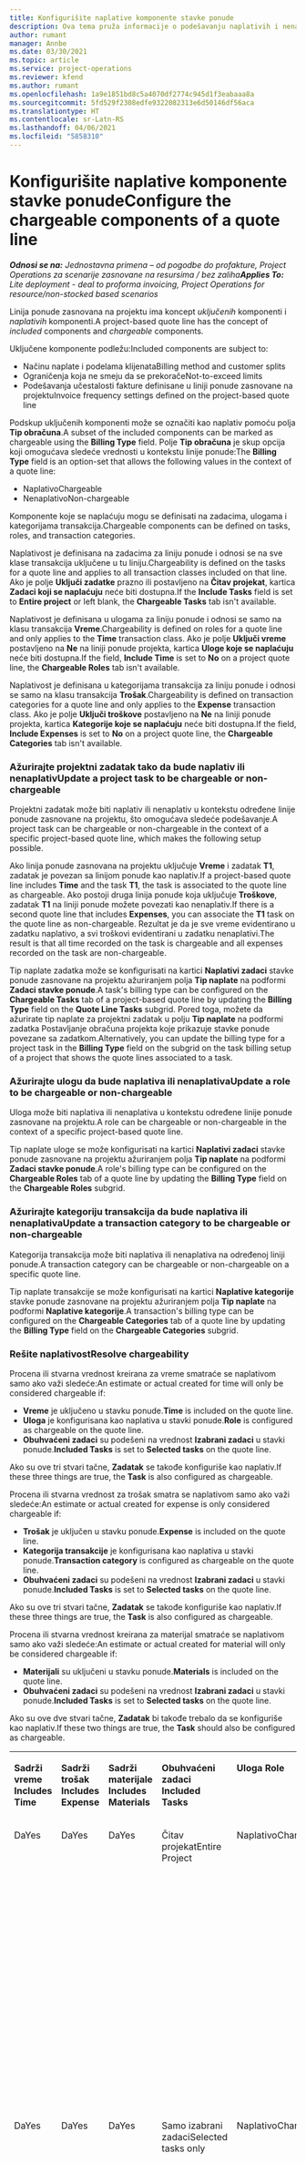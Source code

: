 ```yaml
---
title: Konfigurišite naplative komponente stavke ponude
description: Ova tema pruža informacije o podešavanju naplativih i nenaplativih komponenata na liniji ponude zasnovanoj na projektu.
author: rumant
manager: Annbe
ms.date: 03/30/2021
ms.topic: article
ms.service: project-operations
ms.reviewer: kfend
ms.author: rumant
ms.openlocfilehash: 1a9e1851bd8c5a4070df2774c945d1f3eabaaa8a
ms.sourcegitcommit: 5fd529f2308edfe9322082313e6d50146df56aca
ms.translationtype: HT
ms.contentlocale: sr-Latn-RS
ms.lasthandoff: 04/06/2021
ms.locfileid: "5858310"
---
```

# <a name="configure-the-chargeable-components-of-a-quote-line"></a><span data-ttu-id="b0fc2-103">Konfigurišite naplative komponente stavke ponude</span><span class="sxs-lookup"><span data-stu-id="b0fc2-103">Configure the chargeable components of a quote line</span></span> 

<span data-ttu-id="b0fc2-104">_**Odnosi se na:** Jednostavna primena – od pogodbe do profakture, Project Operations za scenarije zasnovane na resursima / bez zaliha_</span><span class="sxs-lookup"><span data-stu-id="b0fc2-104">_**Applies To:** Lite deployment - deal to proforma invoicing, Project Operations for resource/non-stocked based scenarios_</span></span>

<span data-ttu-id="b0fc2-105">Linija ponude zasnovana na projektu ima koncept *uključenih* komponenti i *naplativih* komponenti.</span><span class="sxs-lookup"><span data-stu-id="b0fc2-105">A project-based quote line has the concept of *included* components and *chargeable* components.</span></span>

<span data-ttu-id="b0fc2-106">Uključene komponente podležu:</span><span class="sxs-lookup"><span data-stu-id="b0fc2-106">Included components are subject to:</span></span>

  - <span data-ttu-id="b0fc2-107">Načinu naplate i podelama klijenata</span><span class="sxs-lookup"><span data-stu-id="b0fc2-107">Billing method and customer splits</span></span>
  - <span data-ttu-id="b0fc2-108">Ograničenja koja ne smeju da se prekorače</span><span class="sxs-lookup"><span data-stu-id="b0fc2-108">Not-to-exceed limits</span></span> 
  - <span data-ttu-id="b0fc2-109">Podešavanja učestalosti fakture definisane u liniji ponude zasnovane na projektu</span><span class="sxs-lookup"><span data-stu-id="b0fc2-109">Invoice frequency settings defined on the project-based quote line</span></span>

<span data-ttu-id="b0fc2-110">Podskup uključenih komponenti može se označiti kao naplativ pomoću polja **Tip obračuna**.</span><span class="sxs-lookup"><span data-stu-id="b0fc2-110">A subset of the included components can be marked as chargeable using the **Billing Type** field.</span></span> <span data-ttu-id="b0fc2-111">Polje **Tip obračuna** je skup opcija koji omogućava sledeće vrednosti u kontekstu linije ponude:</span><span class="sxs-lookup"><span data-stu-id="b0fc2-111">The **Billing Type** field is an option-set that allows the following values in the context of a quote line:</span></span>

  - <span data-ttu-id="b0fc2-112">Naplativo</span><span class="sxs-lookup"><span data-stu-id="b0fc2-112">Chargeable</span></span>
  - <span data-ttu-id="b0fc2-113">Nenaplativo</span><span class="sxs-lookup"><span data-stu-id="b0fc2-113">Non-chargeable</span></span>

<span data-ttu-id="b0fc2-114">Komponente koje se naplaćuju mogu se definisati na zadacima, ulogama i kategorijama transakcija.</span><span class="sxs-lookup"><span data-stu-id="b0fc2-114">Chargeable components can be defined on tasks, roles, and transaction categories.</span></span>

<span data-ttu-id="b0fc2-115">Naplativost je definisana na zadacima za liniju ponude i odnosi se na sve klase transakcija uključene u tu liniju.</span><span class="sxs-lookup"><span data-stu-id="b0fc2-115">Chargeability is defined on the tasks for a quote line and applies to all transaction classes included on that line.</span></span> <span data-ttu-id="b0fc2-116">Ako je polje **Uključi zadatke** prazno ili postavljeno na **Čitav projekat**, kartica **Zadaci koji se naplaćuju** neće biti dostupna.</span><span class="sxs-lookup"><span data-stu-id="b0fc2-116">If the **Include Tasks** field is set to **Entire project** or left blank, the **Chargeable Tasks** tab isn't available.</span></span>

<span data-ttu-id="b0fc2-117">Naplativost je definisana u ulogama za liniju ponude i odnosi se samo na klasu transakcija **Vreme**.</span><span class="sxs-lookup"><span data-stu-id="b0fc2-117">Chargeability is defined on roles for a quote line and only applies to the **Time** transaction class.</span></span> <span data-ttu-id="b0fc2-118">Ako je polje **Uključi vreme** postavljeno na **Ne** na liniji ponude projekta, kartica **Uloge koje se naplaćuju** neće biti dostupna.</span><span class="sxs-lookup"><span data-stu-id="b0fc2-118">If the field, **Include Time** is set to **No** on a project quote line, the **Chargeable Roles** tab isn't available.</span></span>

<span data-ttu-id="b0fc2-119">Naplativost je definisana u kategorijama transakcija za liniju ponude i odnosi se samo na klasu transakcija **Trošak**.</span><span class="sxs-lookup"><span data-stu-id="b0fc2-119">Chargeability is defined on transaction categories for a  quote line and only applies to the **Expense** transaction class.</span></span> <span data-ttu-id="b0fc2-120">Ako je polje **Uključi troškove** postavljeno na **Ne** na liniji ponude projekta, kartica **Kategorije koje se naplaćuju** neće biti dostupna.</span><span class="sxs-lookup"><span data-stu-id="b0fc2-120">If the field, **Include Expenses** is set to **No** on a project quote line, the **Chargeable Categories** tab isn't available.</span></span>

### <a name="update-a-project-task-to-be-chargeable-or-non-chargeable"></a><span data-ttu-id="b0fc2-121">Ažurirajte projektni zadatak tako da bude naplativ ili nenaplativ</span><span class="sxs-lookup"><span data-stu-id="b0fc2-121">Update a project task to be chargeable or non-chargeable</span></span>

<span data-ttu-id="b0fc2-122">Projektni zadatak može biti naplativ ili nenaplativ u kontekstu određene linije ponude zasnovane na projektu, što omogućava sledeće podešavanje.</span><span class="sxs-lookup"><span data-stu-id="b0fc2-122">A project task can be chargeable or non-chargeable in the context of a specific project-based quote line, which makes the following setup possible.</span></span>

<span data-ttu-id="b0fc2-123">Ako linija ponude zasnovana na projektu uključuje **Vreme** i zadatak **T1**, zadatak je povezan sa linijom ponude kao naplativ.</span><span class="sxs-lookup"><span data-stu-id="b0fc2-123">If a project-based quote line includes **Time** and the task **T1**, the task is associated to the quote line as chargeable.</span></span> <span data-ttu-id="b0fc2-124">Ako postoji druga linija ponude koja uključuje **Troškove**, zadatak **T1** na liniji ponude možete povezati kao nenaplativ.</span><span class="sxs-lookup"><span data-stu-id="b0fc2-124">If there is a second quote line that includes **Expenses**, you can associate the **T1** task on the quote line as non-chargeable.</span></span> <span data-ttu-id="b0fc2-125">Rezultat je da je sve vreme evidentirano u zadatku naplativo, a svi troškovi evidentirani u zadatku nenaplativi.</span><span class="sxs-lookup"><span data-stu-id="b0fc2-125">The result is that all time recorded on the task is chargeable and all expenses recorded on the task are non-chargeable.</span></span>

<span data-ttu-id="b0fc2-126">Tip naplate zadatka može se konfigurisati na kartici **Naplativi zadaci** stavke ponude zasnovane na projektu ažuriranjem polja **Tip naplate** na podformi **Zadaci stavke ponude**.</span><span class="sxs-lookup"><span data-stu-id="b0fc2-126">A task's billing type can be configured on the **Chargeable Tasks** tab of a project-based quote line by updating the **Billing Type** field on the **Quote Line Tasks** subgrid.</span></span> <span data-ttu-id="b0fc2-127">Pored toga, možete da ažurirate tip naplate za projektni zadatak u polju **Tip naplate** na podformi zadatka Postavljanje obračuna projekta koje prikazuje stavke ponude povezane sa zadatkom.</span><span class="sxs-lookup"><span data-stu-id="b0fc2-127">Alternatively, you can update the billing type for a project task in the **Billing Type** field on the subgrid on the task billing setup of a project that shows the quote lines associated to a task.</span></span>

### <a name="update-a-role-to-be-chargeable-or-non-chargeable"></a><span data-ttu-id="b0fc2-128">Ažurirajte ulogu da bude naplativa ili nenaplativa</span><span class="sxs-lookup"><span data-stu-id="b0fc2-128">Update a role to be chargeable or non-chargeable</span></span>

<span data-ttu-id="b0fc2-129">Uloga može biti naplativa ili nenaplativa u kontekstu određene linije ponude zasnovane na projektu.</span><span class="sxs-lookup"><span data-stu-id="b0fc2-129">A role can be chargeable or non-chargeable in the context of a specific project-based quote line.</span></span>

<span data-ttu-id="b0fc2-130">Tip naplate uloge se može konfigurisati na kartici **Naplativi zadaci** stavke ponude zasnovane na projektu ažuriranjem polja **Tip naplate** na podformi **Zadaci stavke ponude**.</span><span class="sxs-lookup"><span data-stu-id="b0fc2-130">A role's billing type can be configured on the **Chargeable Roles** tab of a quote line by updating the **Billing Type** field on the **Chargeable Roles** subgrid.</span></span>

### <a name="update-a-transaction-category-to-be-chargeable-or-non-chargeable"></a><span data-ttu-id="b0fc2-131">Ažurirajte kategoriju transakcija da bude naplativa ili nenaplativa</span><span class="sxs-lookup"><span data-stu-id="b0fc2-131">Update a transaction category to be chargeable or non-chargeable</span></span>

<span data-ttu-id="b0fc2-132">Kategorija transakcija može biti naplativa ili nenaplativa na određenoj liniji ponude.</span><span class="sxs-lookup"><span data-stu-id="b0fc2-132">A transaction category can be chargeable or non-chargeable on a specific quote line.</span></span>

<span data-ttu-id="b0fc2-133">Tip naplate transakcije se može konfigurisati na kartici **Naplative kategorije** stavke ponude zasnovane na projektu ažuriranjem polja **Tip naplate** na podformi **Naplative kategorije**.</span><span class="sxs-lookup"><span data-stu-id="b0fc2-133">A transaction's billing type can be configured on the **Chargeable Categories** tab of a quote line by updating the **Billing Type** field on the **Chargeable Categories** subgrid.</span></span>

### <a name="resolve-chargeability"></a><span data-ttu-id="b0fc2-134">Rešite naplativost</span><span class="sxs-lookup"><span data-stu-id="b0fc2-134">Resolve chargeability</span></span>
<span data-ttu-id="b0fc2-135">Procena ili stvarna vrednost kreirana za vreme smatraće se naplativom samo ako važi sledeće:</span><span class="sxs-lookup"><span data-stu-id="b0fc2-135">An estimate or actual created for time will only be considered chargeable if:</span></span>

   - <span data-ttu-id="b0fc2-136">**Vreme** je uključeno u stavku ponude.</span><span class="sxs-lookup"><span data-stu-id="b0fc2-136">**Time** is included on the quote line.</span></span>
   - <span data-ttu-id="b0fc2-137">**Uloga** je konfigurisana kao naplativa u stavki ponude.</span><span class="sxs-lookup"><span data-stu-id="b0fc2-137">**Role** is configured as chargeable on the quote line.</span></span>
   - <span data-ttu-id="b0fc2-138">**Obuhvaćeni zadaci** su podešeni na vrednost **Izabrani zadaci** u stavki ponude.</span><span class="sxs-lookup"><span data-stu-id="b0fc2-138">**Included Tasks** is set to **Selected tasks** on the quote line.</span></span> 

<span data-ttu-id="b0fc2-139">Ako su ove tri stvari tačne, **Zadatak** se takođe konfiguriše kao naplativ.</span><span class="sxs-lookup"><span data-stu-id="b0fc2-139">If these three things are true, the **Task** is also configured as chargeable.</span></span> 

<span data-ttu-id="b0fc2-140">Procena ili stvarna vrednost za trošak smatra se naplativom samo ako važi sledeće:</span><span class="sxs-lookup"><span data-stu-id="b0fc2-140">An estimate or actual created for expense is only considered chargeable if:</span></span> 

   - <span data-ttu-id="b0fc2-141">**Trošak** je uključen u stavku ponude.</span><span class="sxs-lookup"><span data-stu-id="b0fc2-141">**Expense** is included on the quote line.</span></span>
   - <span data-ttu-id="b0fc2-142">**Kategorija transakcije** je konfigurisana kao naplativa u stavki ponude.</span><span class="sxs-lookup"><span data-stu-id="b0fc2-142">**Transaction category** is configured as chargeable on the quote line.</span></span>
   - <span data-ttu-id="b0fc2-143">**Obuhvaćeni zadaci** su podešeni na vrednost **Izabrani zadaci** u stavki ponude.</span><span class="sxs-lookup"><span data-stu-id="b0fc2-143">**Included Tasks** is set to **Selected tasks** on the quote line.</span></span>

<span data-ttu-id="b0fc2-144">Ako su ove tri stvari tačne, **Zadatak** se takođe konfiguriše kao naplativ.</span><span class="sxs-lookup"><span data-stu-id="b0fc2-144">If these three things are true, the **Task** is also configured as chargeable.</span></span> 

<span data-ttu-id="b0fc2-145">Procena ili stvarna vrednost kreirana za materijal smatraće se naplativom samo ako važi sledeće:</span><span class="sxs-lookup"><span data-stu-id="b0fc2-145">An estimate or actual created for material will only be considered chargeable if:</span></span>

   - <span data-ttu-id="b0fc2-146">**Materijali** su uključeni u stavku ponude.</span><span class="sxs-lookup"><span data-stu-id="b0fc2-146">**Materials** is included on the quote line.</span></span>
   - <span data-ttu-id="b0fc2-147">**Obuhvaćeni zadaci** su podešeni na vrednost **Izabrani zadaci** u stavki ponude.</span><span class="sxs-lookup"><span data-stu-id="b0fc2-147">**Included Tasks** is set to **Selected tasks** on the quote line.</span></span>

<span data-ttu-id="b0fc2-148">Ako su ove dve stvari tačne, **Zadatak** bi takođe trebalo da se konfiguriše kao naplativ.</span><span class="sxs-lookup"><span data-stu-id="b0fc2-148">If these two things are true, the **Task** should also be configured as chargeable.</span></span> 


<table border="0" cellspacing="0" cellpadding="0">
    <tbody>
        <tr>
            <td width="70" valign="top">
                <p><span data-ttu-id="b0fc2-149">
                    <strong>Sadrži vreme</strong>
                </span><span class="sxs-lookup"><span data-stu-id="b0fc2-149">
                    <strong>Includes Time</strong>
                </span></span></p>
            </td>
            <td width="78" valign="top">
                <p><span data-ttu-id="b0fc2-150">
                    <strong>Sadrži trošak</strong>
                    <strong></strong>
                </span><span class="sxs-lookup"><span data-stu-id="b0fc2-150">
                    <strong>Includes Expense</strong>
                    <strong></strong>
                </span></span></p>
            </td>
            <td width="63" valign="top">
                <p><span data-ttu-id="b0fc2-151">
                    <strong>Sadrži materijale</strong>
                    <strong></strong>
                </span><span class="sxs-lookup"><span data-stu-id="b0fc2-151">
                    <strong>Includes Materials</strong>
                    <strong></strong>
                </span></span></p>
            </td>
            <td width="75" valign="top">
                <p><span data-ttu-id="b0fc2-152">
                    <strong>Obuhvaćeni zadaci</strong>
                    <strong></strong>
                </span><span class="sxs-lookup"><span data-stu-id="b0fc2-152">
                    <strong>Included Tasks</strong>
                    <strong></strong>
                </span></span></p>
            </td>
            <td width="65" valign="top">
                <p><span data-ttu-id="b0fc2-153">
                    <strong>Uloga</strong>
                    <strong></strong>
                </span><span class="sxs-lookup"><span data-stu-id="b0fc2-153">
                    <strong>Role</strong>
                    <strong></strong>
                </span></span></p>
            </td>
            <td width="70" valign="top">
                <p><span data-ttu-id="b0fc2-154">
                    <strong>Kategorija</strong>
                    <strong></strong>
                </span><span class="sxs-lookup"><span data-stu-id="b0fc2-154">
                    <strong>Category</strong>
                    <strong></strong>
                </span></span></p>
            </td>
            <td width="65" valign="top">
                <p><span data-ttu-id="b0fc2-155">
                    <strong>Zadatak</strong>
                    <strong></strong>
                </span><span class="sxs-lookup"><span data-stu-id="b0fc2-155">
                    <strong>Task</strong>
                    <strong></strong>
                </span></span></p>
            </td>
            <td width="350" valign="top">
                <p><span data-ttu-id="b0fc2-156">
                    <strong>Uticaj naplativosti</strong>
                </span><span class="sxs-lookup"><span data-stu-id="b0fc2-156">
                    <strong>Chargeability impact</strong>
                </span></span></p>
            </td>
        </tr>
        <tr>
            <td width="70" valign="top">
                <p>
<span data-ttu-id="b0fc2-157">Da</span><span class="sxs-lookup"><span data-stu-id="b0fc2-157">Yes</span></span> </p>
            </td>
            <td width="78" valign="top">
                <p>
<span data-ttu-id="b0fc2-158">Da</span><span class="sxs-lookup"><span data-stu-id="b0fc2-158">Yes</span></span> </p>
            </td>
            <td width="63" valign="top">
                <p>
<span data-ttu-id="b0fc2-159">Da</span><span class="sxs-lookup"><span data-stu-id="b0fc2-159">Yes</span></span> </p>
            </td>
            <td width="75" valign="top">
                <p>
<span data-ttu-id="b0fc2-160">Čitav projekat</span><span class="sxs-lookup"><span data-stu-id="b0fc2-160">Entire Project</span></span> </p>
            </td>
            <td width="65" valign="top">
                <p>
<span data-ttu-id="b0fc2-161">Naplativo</span><span class="sxs-lookup"><span data-stu-id="b0fc2-161">Chargeable</span></span> </p>
            </td>
            <td width="70" valign="top">
                <p>
<span data-ttu-id="b0fc2-162">Naplativo</span><span class="sxs-lookup"><span data-stu-id="b0fc2-162">Chargeable</span></span> </p>
            </td>
            <td width="65" valign="top">
                <p>
<span data-ttu-id="b0fc2-163">Ne može da se podesi</span><span class="sxs-lookup"><span data-stu-id="b0fc2-163">Cannot be set</span></span> </p>
            </td>
            <td width="350" valign="top">
                <p>
<span data-ttu-id="b0fc2-164">Obračun u stvarnom vremenu: Naplativo</span><span class="sxs-lookup"><span data-stu-id="b0fc2-164">Billing on a time actual: Chargeable</span></span> </p>
                <p>
<span data-ttu-id="b0fc2-165">Tip obračuna na stvarnom trošku: Naplativo</span><span class="sxs-lookup"><span data-stu-id="b0fc2-165">Billing type on expense actual: Chargeable</span></span> </p>
                <p>
<span data-ttu-id="b0fc2-166">Tip obračuna na stvarnom materijalu: Naplativo</span><span class="sxs-lookup"><span data-stu-id="b0fc2-166">Billing type on material actual: Chargeable</span></span> </p>
            </td>
        </tr>
        <tr>
            <td width="70" valign="top">
                <p>
<span data-ttu-id="b0fc2-167">Da</span><span class="sxs-lookup"><span data-stu-id="b0fc2-167">Yes</span></span> </p>
            </td>
            <td width="78" valign="top">
                <p>
<span data-ttu-id="b0fc2-168">Da</span><span class="sxs-lookup"><span data-stu-id="b0fc2-168">Yes</span></span> </p>
            </td>
            <td width="63" valign="top">
                <p>
<span data-ttu-id="b0fc2-169">Da</span><span class="sxs-lookup"><span data-stu-id="b0fc2-169">Yes</span></span> </p>
            </td>
            <td width="75" valign="top">
                <p>
<span data-ttu-id="b0fc2-170">Samo izabrani zadaci</span><span class="sxs-lookup"><span data-stu-id="b0fc2-170">Selected tasks only</span></span> </p>
            </td>
            <td width="65" valign="top">
                <p>
<span data-ttu-id="b0fc2-171">Naplativo</span><span class="sxs-lookup"><span data-stu-id="b0fc2-171">Chargeable</span></span> </p>
            </td>
            <td width="70" valign="top">
                <p>
<span data-ttu-id="b0fc2-172">Naplativo</span><span class="sxs-lookup"><span data-stu-id="b0fc2-172">Chargeable</span></span> </p>
            </td>
            <td width="65" valign="top">
                <p>
<span data-ttu-id="b0fc2-173">Naplativo</span><span class="sxs-lookup"><span data-stu-id="b0fc2-173">Chargeable</span></span> </p>
            </td>
            <td width="350" valign="top">
                <p>
<span data-ttu-id="b0fc2-174">Obračun u stvarnom vremenu: Naplativo</span><span class="sxs-lookup"><span data-stu-id="b0fc2-174">Billing on a time actual: Chargeable</span></span> </p>
                <p>
<span data-ttu-id="b0fc2-175">Tip obračuna na stvarnom trošku: Naplativo</span><span class="sxs-lookup"><span data-stu-id="b0fc2-175">Billing type on expense actual: Chargeable</span></span> </p>
                <p>
<span data-ttu-id="b0fc2-176">Tip obračuna na stvarnom materijalu: Naplativo</span><span class="sxs-lookup"><span data-stu-id="b0fc2-176">Billing type on material actual: Chargeable</span></span> </p>
            </td>
        </tr>
        <tr>
            <td width="70" valign="top">
                <p>
<span data-ttu-id="b0fc2-177">Da</span><span class="sxs-lookup"><span data-stu-id="b0fc2-177">Yes</span></span> </p>
            </td>
            <td width="78" valign="top">
                <p>
<span data-ttu-id="b0fc2-178">Da</span><span class="sxs-lookup"><span data-stu-id="b0fc2-178">Yes</span></span> </p>
            </td>
            <td width="63" valign="top">
                <p>
<span data-ttu-id="b0fc2-179">Da</span><span class="sxs-lookup"><span data-stu-id="b0fc2-179">Yes</span></span> </p>
            </td>
            <td width="75" valign="top">
                <p>
<span data-ttu-id="b0fc2-180">Samo izabrani zadaci</span><span class="sxs-lookup"><span data-stu-id="b0fc2-180">Selected tasks only</span></span> </p>
            </td>
            <td width="65" valign="top">
                <p><span data-ttu-id="b0fc2-181">
                    <strong>Nenaplativo</strong>
                </span><span class="sxs-lookup"><span data-stu-id="b0fc2-181">
                    <strong>Non - Chargeable</strong>
                </span></span></p>
            </td>
            <td width="70" valign="top">
                <p>
<span data-ttu-id="b0fc2-182">Naplativo</span><span class="sxs-lookup"><span data-stu-id="b0fc2-182">Chargeable</span></span> </p>
            </td>
            <td width="65" valign="top">
                <p>
<span data-ttu-id="b0fc2-183">Naplativo</span><span class="sxs-lookup"><span data-stu-id="b0fc2-183">Chargeable</span></span> </p>
            </td>
            <td width="350" valign="top">
                <p>
<span data-ttu-id="b0fc2-184">Obračun u stvarnom vremenu: <strong>Nenaplativo</strong>
                </span><span class="sxs-lookup"><span data-stu-id="b0fc2-184">Billing on a time actual: <strong>Non-Chargeable</strong>
                </span></span></p>
                <p>
<span data-ttu-id="b0fc2-185">Tip obračuna na stvarnom trošku: Naplativo</span><span class="sxs-lookup"><span data-stu-id="b0fc2-185">Billing type on expense actual: Chargeable</span></span> </p>
                <p>
<span data-ttu-id="b0fc2-186">Tip obračuna na stvarnom materijalu: Naplativo</span><span class="sxs-lookup"><span data-stu-id="b0fc2-186">Billing type on material actual: Chargeable</span></span> </p>
            </td>
        </tr>
        <tr>
            <td width="70" valign="top">
                <p>
<span data-ttu-id="b0fc2-187">Da</span><span class="sxs-lookup"><span data-stu-id="b0fc2-187">Yes</span></span> </p>
            </td>
            <td width="78" valign="top">
                <p>
<span data-ttu-id="b0fc2-188">Da</span><span class="sxs-lookup"><span data-stu-id="b0fc2-188">Yes</span></span> </p>
            </td>
            <td width="63" valign="top">
                <p>
<span data-ttu-id="b0fc2-189">Da</span><span class="sxs-lookup"><span data-stu-id="b0fc2-189">Yes</span></span> </p>
            </td>
            <td width="75" valign="top">
                <p>
<span data-ttu-id="b0fc2-190">Samo izabrani zadaci</span><span class="sxs-lookup"><span data-stu-id="b0fc2-190">Selected tasks only</span></span> </p>
            </td>
            <td width="65" valign="top">
                <p>
<span data-ttu-id="b0fc2-191">Naplativo</span><span class="sxs-lookup"><span data-stu-id="b0fc2-191">Chargeable</span></span> </p>
            </td>
            <td width="70" valign="top">
                <p>
<span data-ttu-id="b0fc2-192">Naplativo</span><span class="sxs-lookup"><span data-stu-id="b0fc2-192">Chargeable</span></span> </p>
            </td>
            <td width="65" valign="top">
                <p><span data-ttu-id="b0fc2-193">
                    <strong>Nenaplativo</strong>
                </span><span class="sxs-lookup"><span data-stu-id="b0fc2-193">
                    <strong>Non-Chargeable</strong>
                </span></span></p>
            </td>
            <td width="350" valign="top">
                <p>
<span data-ttu-id="b0fc2-194">Obračun u stvarnom vremenu: <strong>Nenaplativo</strong>
                </span><span class="sxs-lookup"><span data-stu-id="b0fc2-194">Billing on a time actual: <strong>Non-Chargeable</strong>
                </span></span></p>
                <p>
<span data-ttu-id="b0fc2-195">Tip obračuna na stvarnom trošku: <strong>Nenaplativo</strong>
                </span><span class="sxs-lookup"><span data-stu-id="b0fc2-195">Billing type on expense actual: <strong>Non-Chargeable</strong>
                </span></span></p>
                <p>
<span data-ttu-id="b0fc2-196">Tip obračuna na stvarnom materijalu: <strong>Nenaplativo</strong>
                </span><span class="sxs-lookup"><span data-stu-id="b0fc2-196">Billing type on material actual: <strong>Non-Chargeable</strong>
                </span></span></p>
            </td>
        </tr>
        <tr>
            <td width="70" valign="top">
                <p>
<span data-ttu-id="b0fc2-197">Da</span><span class="sxs-lookup"><span data-stu-id="b0fc2-197">Yes</span></span> </p>
            </td>
            <td width="78" valign="top">
                <p>
<span data-ttu-id="b0fc2-198">Da</span><span class="sxs-lookup"><span data-stu-id="b0fc2-198">Yes</span></span> </p>
            </td>
            <td width="63" valign="top">
                <p>
<span data-ttu-id="b0fc2-199">Da</span><span class="sxs-lookup"><span data-stu-id="b0fc2-199">Yes</span></span> </p>
            </td>
            <td width="75" valign="top">
                <p>
<span data-ttu-id="b0fc2-200">Samo izabrani zadaci</span><span class="sxs-lookup"><span data-stu-id="b0fc2-200">Selected tasks only</span></span> </p>
            </td>
            <td width="65" valign="top">
                <p><span data-ttu-id="b0fc2-201">
                    <strong>Nenaplativo</strong>
                </span><span class="sxs-lookup"><span data-stu-id="b0fc2-201">
                    <strong>Non-Chargeable</strong>
                </span></span></p>
            </td>
            <td width="70" valign="top">
                <p>
<span data-ttu-id="b0fc2-202">Naplativo</span><span class="sxs-lookup"><span data-stu-id="b0fc2-202">Chargeable</span></span> </p>
            </td>
            <td width="65" valign="top">
                <p><span data-ttu-id="b0fc2-203">
                    <strong>Nenaplativo</strong>
                </span><span class="sxs-lookup"><span data-stu-id="b0fc2-203">
                    <strong>Non- Chargeable</strong>
                </span></span></p>
            </td>
            <td width="350" valign="top">
                <p>
<span data-ttu-id="b0fc2-204">Obračun u stvarnom vremenu: <strong>Nenaplativo</strong>
                </span><span class="sxs-lookup"><span data-stu-id="b0fc2-204">Billing on a time actual: <strong>Non-Chargeable</strong>
                </span></span></p>
                <p>
<span data-ttu-id="b0fc2-205">Tip obračuna na stvarnom trošku: <strong>Nenaplativo</strong>
                </span><span class="sxs-lookup"><span data-stu-id="b0fc2-205">Billing type on expense actual: <strong>Non-Chargeable</strong>
                </span></span></p>
                <p>
<span data-ttu-id="b0fc2-206">Tip obračuna na stvarnom materijalu: <strong> Nenaplativo</strong>
                </span><span class="sxs-lookup"><span data-stu-id="b0fc2-206">Billing type on material actual: <strong> Non-Chargeable</strong>
                </span></span></p>
            </td>
        </tr>
        <tr>
            <td width="70" valign="top">
                <p>
<span data-ttu-id="b0fc2-207">Da</span><span class="sxs-lookup"><span data-stu-id="b0fc2-207">Yes</span></span> </p>
            </td>
            <td width="78" valign="top">
                <p>
<span data-ttu-id="b0fc2-208">Da</span><span class="sxs-lookup"><span data-stu-id="b0fc2-208">Yes</span></span> </p>
            </td>
            <td width="63" valign="top">
                <p>
<span data-ttu-id="b0fc2-209">Da</span><span class="sxs-lookup"><span data-stu-id="b0fc2-209">Yes</span></span> </p>
            </td>
            <td width="75" valign="top">
                <p>
<span data-ttu-id="b0fc2-210">Samo izabrani zadaci</span><span class="sxs-lookup"><span data-stu-id="b0fc2-210">Selected tasks only</span></span> </p>
            </td>
            <td width="65" valign="top">
                <p><span data-ttu-id="b0fc2-211">
                    <strong>Nenaplativo</strong>
                </span><span class="sxs-lookup"><span data-stu-id="b0fc2-211">
                    <strong>Non-Chargeable</strong>
                </span></span></p>
            </td>
            <td width="70" valign="top">
                <p><span data-ttu-id="b0fc2-212">
                    <strong>Nenaplativo</strong>
                </span><span class="sxs-lookup"><span data-stu-id="b0fc2-212">
                    <strong>Non-Chargeable</strong>
                </span></span></p>
            </td>
            <td width="65" valign="top">
                <p>
<span data-ttu-id="b0fc2-213">Naplativo</span><span class="sxs-lookup"><span data-stu-id="b0fc2-213">Chargeable</span></span> </p>
            </td>
            <td width="350" valign="top">
                <p>
<span data-ttu-id="b0fc2-214">Obračun u stvarnom vremenu: <strong>Nenaplativo</strong>
                </span><span class="sxs-lookup"><span data-stu-id="b0fc2-214">Billing on a time actual: <strong>Non-Chargeable</strong>
                </span></span></p>
                <p>
<span data-ttu-id="b0fc2-215">Tip obračuna na stvarnom trošku: <strong> Nenaplativo</strong>
                </span><span class="sxs-lookup"><span data-stu-id="b0fc2-215">Billing type on expense actual: <strong> Non-Chargeable</strong>
                </span></span></p>
                <p>
<span data-ttu-id="b0fc2-216">Tip obračuna na stvarnom materijalu: Naplativo</span><span class="sxs-lookup"><span data-stu-id="b0fc2-216">Billing type on material actual: Chargeable</span></span> </p>
            </td>
        </tr>
        <tr>
            <td width="70" valign="top">
                <p><span data-ttu-id="b0fc2-217">
                    <strong>No</strong>
                </span><span class="sxs-lookup"><span data-stu-id="b0fc2-217">
                    <strong>No</strong>
                </span></span></p>
            </td>
            <td width="78" valign="top">
                <p>
<span data-ttu-id="b0fc2-218">Da</span><span class="sxs-lookup"><span data-stu-id="b0fc2-218">Yes</span></span> </p>
            </td>
            <td width="63" valign="top">
                <p>
<span data-ttu-id="b0fc2-219">Da</span><span class="sxs-lookup"><span data-stu-id="b0fc2-219">Yes</span></span> </p>
            </td>
            <td width="75" valign="top">
                <p>
<span data-ttu-id="b0fc2-220">Čitav projekat</span><span class="sxs-lookup"><span data-stu-id="b0fc2-220">Entire Project</span></span> </p>
            </td>
            <td width="65" valign="top">
                <p>
<span data-ttu-id="b0fc2-221">Ne može da se podesi</span><span class="sxs-lookup"><span data-stu-id="b0fc2-221">Cannot be set</span></span> </p>
            </td>
            <td width="70" valign="top">
                <p><span data-ttu-id="b0fc2-222">
                    <strong>Naplativo</strong>
                </span><span class="sxs-lookup"><span data-stu-id="b0fc2-222">
                    <strong>Chargeable</strong>
                </span></span></p>
            </td>
            <td width="65" valign="top">
                <p>
<span data-ttu-id="b0fc2-223">Ne može da se podesi</span><span class="sxs-lookup"><span data-stu-id="b0fc2-223">Cannot be set</span></span> </p>
            </td>
            <td width="350" valign="top">
                <p>
<span data-ttu-id="b0fc2-224">Obračun u stvarnom vremenu: <strong>Nije dostupno</strong>
                </span><span class="sxs-lookup"><span data-stu-id="b0fc2-224">Billing on a time actual: <strong>Not available</strong>
                </span></span></p>
                <p>
<span data-ttu-id="b0fc2-225">Tip obračuna na stvarnom trošku: Naplativo</span><span class="sxs-lookup"><span data-stu-id="b0fc2-225">Billing type on expense actual: Chargeable</span></span> </p>
                <p>
<span data-ttu-id="b0fc2-226">Tip obračuna na stvarnom materijalu: Naplativo</span><span class="sxs-lookup"><span data-stu-id="b0fc2-226">Billing type on material actual: Chargeable</span></span> </p>
            </td>
        </tr>
        <tr>
            <td width="70" valign="top">
                <p><span data-ttu-id="b0fc2-227">
                    <strong>No</strong>
                </span><span class="sxs-lookup"><span data-stu-id="b0fc2-227">
                    <strong>No</strong>
                </span></span></p>
            </td>
            <td width="78" valign="top">
                <p>
<span data-ttu-id="b0fc2-228">Da</span><span class="sxs-lookup"><span data-stu-id="b0fc2-228">Yes</span></span> </p>
            </td>
            <td width="63" valign="top">
                <p>
<span data-ttu-id="b0fc2-229">Da</span><span class="sxs-lookup"><span data-stu-id="b0fc2-229">Yes</span></span> </p>
            </td>
            <td width="75" valign="top">
                <p>
<span data-ttu-id="b0fc2-230">Čitav projekat</span><span class="sxs-lookup"><span data-stu-id="b0fc2-230">Entire Project</span></span> </p>
            </td>
            <td width="65" valign="top">
                <p>
<span data-ttu-id="b0fc2-231">Ne može da se podesi</span><span class="sxs-lookup"><span data-stu-id="b0fc2-231">Cannot be set</span></span> </p>
            </td>
            <td width="70" valign="top">
                <p><span data-ttu-id="b0fc2-232">
                    <strong>Nenaplativo</strong>
                </span><span class="sxs-lookup"><span data-stu-id="b0fc2-232">
                    <strong>Non-Chargeable</strong>
                </span></span></p>
            </td>
            <td width="65" valign="top">
                <p>
<span data-ttu-id="b0fc2-233">Ne može da se podesi</span><span class="sxs-lookup"><span data-stu-id="b0fc2-233">Cannot be set</span></span> </p>
            </td>
            <td width="350" valign="top">
                <p>
<span data-ttu-id="b0fc2-234">Obračun u stvarnom vremenu: <strong>Nije dostupno</strong>
                </span><span class="sxs-lookup"><span data-stu-id="b0fc2-234">Billing on a time actual: <strong>Not available</strong>
                </span></span></p>
                <p>
<span data-ttu-id="b0fc2-235">Tip obračuna na stvarnom trošku: <strong> Nenaplativo</strong>
                </span><span class="sxs-lookup"><span data-stu-id="b0fc2-235">Billing type on expense actual: <strong> Non-chargeable</strong>
                </span></span></p>
                <p>
<span data-ttu-id="b0fc2-236">Tip obračuna na stvarnom materijalu: Naplativo</span><span class="sxs-lookup"><span data-stu-id="b0fc2-236">Billing type on material actual: Chargeable</span></span> </p>
            </td>
        </tr>
        <tr>
            <td width="70" valign="top">
                <p>
<span data-ttu-id="b0fc2-237">Da</span><span class="sxs-lookup"><span data-stu-id="b0fc2-237">Yes</span></span> </p>
            </td>
            <td width="78" valign="top">
                <p><span data-ttu-id="b0fc2-238">
                    <strong>No</strong>
                </span><span class="sxs-lookup"><span data-stu-id="b0fc2-238">
                    <strong>No</strong>
                </span></span></p>
            </td>
            <td width="63" valign="top">
                <p>
<span data-ttu-id="b0fc2-239">Da</span><span class="sxs-lookup"><span data-stu-id="b0fc2-239">Yes</span></span> </p>
            </td>
            <td width="75" valign="top">
                <p>
<span data-ttu-id="b0fc2-240">Čitav projekat</span><span class="sxs-lookup"><span data-stu-id="b0fc2-240">Entire Project</span></span> </p>
            </td>
            <td width="65" valign="top">
                <p>
<span data-ttu-id="b0fc2-241">Naplativo</span><span class="sxs-lookup"><span data-stu-id="b0fc2-241">Chargeable</span></span> </p>
            </td>
            <td width="70" valign="top">
                <p>
<span data-ttu-id="b0fc2-242">Ne može da se podesi</span><span class="sxs-lookup"><span data-stu-id="b0fc2-242">Cannot be set</span></span> </p>
            </td>
            <td width="65" valign="top">
                <p>
<span data-ttu-id="b0fc2-243">Ne može da se podesi</span><span class="sxs-lookup"><span data-stu-id="b0fc2-243">Cannot be set</span></span> </p>
            </td>
            <td width="350" valign="top">
                <p>
<span data-ttu-id="b0fc2-244">Obračun u stvarnom vremenu: Naplativo</span><span class="sxs-lookup"><span data-stu-id="b0fc2-244">Billing on a time actual: Chargeable</span></span> </p>
                <p>
<span data-ttu-id="b0fc2-245">Tip obračuna na stvarnom trošku: <strong>Nije dostupno</strong>
                </span><span class="sxs-lookup"><span data-stu-id="b0fc2-245">Billing type on expense actual:<strong> Not available</strong>
                </span></span></p>
                <p>
<span data-ttu-id="b0fc2-246">Tip obračuna na stvarnom materijalu: Naplativo</span><span class="sxs-lookup"><span data-stu-id="b0fc2-246">Billing type on material actual: Chargeable</span></span> </p>
            </td>
        </tr>
        <tr>
            <td width="70" valign="top">
                <p>
<span data-ttu-id="b0fc2-247">Da</span><span class="sxs-lookup"><span data-stu-id="b0fc2-247">Yes</span></span> </p>
            </td>
            <td width="78" valign="top">
                <p><span data-ttu-id="b0fc2-248">
                    <strong>No</strong>
                </span><span class="sxs-lookup"><span data-stu-id="b0fc2-248">
                    <strong>No</strong>
                </span></span></p>
            </td>
            <td width="63" valign="top">
                <p>
<span data-ttu-id="b0fc2-249">Da</span><span class="sxs-lookup"><span data-stu-id="b0fc2-249">Yes</span></span> </p>
            </td>
            <td width="75" valign="top">
                <p>
<span data-ttu-id="b0fc2-250">Čitav projekat</span><span class="sxs-lookup"><span data-stu-id="b0fc2-250">Entire Project</span></span> </p>
            </td>
            <td width="65" valign="top">
                <p><span data-ttu-id="b0fc2-251">
                    <strong>Nenaplativo</strong>
                </span><span class="sxs-lookup"><span data-stu-id="b0fc2-251">
                    <strong>Non-Chargeable</strong>
                </span></span></p>
            </td>
            <td width="70" valign="top">
                <p>
<span data-ttu-id="b0fc2-252">Ne može da se podesi</span><span class="sxs-lookup"><span data-stu-id="b0fc2-252">Cannot be set</span></span> </p>
            </td>
            <td width="65" valign="top">
                <p>
<span data-ttu-id="b0fc2-253">Ne može da se podesi</span><span class="sxs-lookup"><span data-stu-id="b0fc2-253">Cannot be set</span></span> </p>
            </td>
            <td width="350" valign="top">
                <p>
<span data-ttu-id="b0fc2-254">Obračun u stvarnom vremenu: <strong>Nenaplativo</strong>
                </span><span class="sxs-lookup"><span data-stu-id="b0fc2-254">Billing on a time actual: <strong>Non-chargeable </strong>
                </span></span></p>
                <p>
<span data-ttu-id="b0fc2-255">Tip obračuna na stvarnom trošku: <strong>Nije dostupno</strong>
                </span><span class="sxs-lookup"><span data-stu-id="b0fc2-255">Billing type on expense actual:<strong> Not available</strong>
                </span></span></p>
                <p>
<span data-ttu-id="b0fc2-256">Tip obračuna na stvarnom materijalu: Naplativo</span><span class="sxs-lookup"><span data-stu-id="b0fc2-256">Billing type on material actual: Chargeable</span></span> </p>
            </td>
        </tr>
        <tr>
            <td width="70" valign="top">
                <p>
<span data-ttu-id="b0fc2-257">Da</span><span class="sxs-lookup"><span data-stu-id="b0fc2-257">Yes</span></span> </p>
            </td>
            <td width="78" valign="top">
                <p>
<span data-ttu-id="b0fc2-258">Da</span><span class="sxs-lookup"><span data-stu-id="b0fc2-258">Yes</span></span> </p>
            </td>
            <td width="63" valign="top">
                <p><span data-ttu-id="b0fc2-259">
                    <strong>No</strong>
                </span><span class="sxs-lookup"><span data-stu-id="b0fc2-259">
                    <strong>No</strong>
                </span></span></p>
            </td>
            <td width="75" valign="top">
                <p>
<span data-ttu-id="b0fc2-260">Čitav projekat</span><span class="sxs-lookup"><span data-stu-id="b0fc2-260">Entire Project</span></span> </p>
            </td>
            <td width="65" valign="top">
                <p>
<span data-ttu-id="b0fc2-261">Naplativo</span><span class="sxs-lookup"><span data-stu-id="b0fc2-261">Chargeable</span></span> </p>
            </td>
            <td width="70" valign="top">
                <p>
<span data-ttu-id="b0fc2-262">Naplativo</span><span class="sxs-lookup"><span data-stu-id="b0fc2-262">Chargeable</span></span> </p>
            </td>
            <td width="65" valign="top">
                <p>
<span data-ttu-id="b0fc2-263">Ne može da se podesi</span><span class="sxs-lookup"><span data-stu-id="b0fc2-263">Cannot be set</span></span> </p>
            </td>
            <td width="350" valign="top">
                <p>
<span data-ttu-id="b0fc2-264">Obračun u stvarnom vremenu: Naplativo</span><span class="sxs-lookup"><span data-stu-id="b0fc2-264">Billing on a time actual: Chargeable</span></span> </p>
                <p>
<span data-ttu-id="b0fc2-265">Tip obračuna na stvarnom trošku: Naplativo</span><span class="sxs-lookup"><span data-stu-id="b0fc2-265">Billing type on expense actual: Chargeable</span></span> </p>
                <p>
<span data-ttu-id="b0fc2-266">Tip obračuna na stvarnom materijalu: <strong> Nije dostupno</strong>
                </span><span class="sxs-lookup"><span data-stu-id="b0fc2-266">Billing type on material actual: <strong> Not available</strong>
                </span></span></p>
            </td>
        </tr>
        <tr>
            <td width="70" valign="top">
                <p>
<span data-ttu-id="b0fc2-267">Da</span><span class="sxs-lookup"><span data-stu-id="b0fc2-267">Yes</span></span> </p>
            </td>
            <td width="78" valign="top">
                <p>
<span data-ttu-id="b0fc2-268">Da</span><span class="sxs-lookup"><span data-stu-id="b0fc2-268">Yes</span></span> </p>
            </td>
            <td width="63" valign="top">
                <p><span data-ttu-id="b0fc2-269">
                    <strong>No</strong>
                </span><span class="sxs-lookup"><span data-stu-id="b0fc2-269">
                    <strong>No</strong>
                </span></span></p>
            </td>
            <td width="75" valign="top">
                <p>
<span data-ttu-id="b0fc2-270">Čitav projekat</span><span class="sxs-lookup"><span data-stu-id="b0fc2-270">Entire Project</span></span> </p>
            </td>
            <td width="65" valign="top">
                <p><span data-ttu-id="b0fc2-271">
                    <strong>Nenaplativo</strong>
                </span><span class="sxs-lookup"><span data-stu-id="b0fc2-271">
                    <strong>Non-Chargeable</strong>
                </span></span></p>
            </td>
            <td width="70" valign="top">
                <p><span data-ttu-id="b0fc2-272">
                    <strong>Nenaplativo</strong>
                </span><span class="sxs-lookup"><span data-stu-id="b0fc2-272">
                    <strong>Non-chargeable</strong>
                </span></span></p>
            </td>
            <td width="65" valign="top">
                <p>
<span data-ttu-id="b0fc2-273">Ne može da se podesi</span><span class="sxs-lookup"><span data-stu-id="b0fc2-273">Cannot be set</span></span> </p>
            </td>
            <td width="350" valign="top">
                <p>
<span data-ttu-id="b0fc2-274">Obračun u stvarnom vremenu: <strong>Nenaplativo</strong>
                </span><span class="sxs-lookup"><span data-stu-id="b0fc2-274">Billing on a time actual: <strong>Non-chargeable </strong>
                </span></span></p>
                <p>
<span data-ttu-id="b0fc2-275">Tip obračuna na stvarnom trošku:<strong> Nenaplativo </strong>
                </span><span class="sxs-lookup"><span data-stu-id="b0fc2-275">Billing type on expense actual:<strong> Non-chargeable </strong>
                </span></span></p>
                <p>
<span data-ttu-id="b0fc2-276">Tip obračuna na stvarnom materijalu:<strong> Nije dostupno</strong>
                </span><span class="sxs-lookup"><span data-stu-id="b0fc2-276">Billing type on material actual:<strong> Not available</strong>
                </span></span></p>
            </td>
        </tr>
    </tbody>
</table>



[!INCLUDE[footer-include](../../includes/footer-banner.md)]
